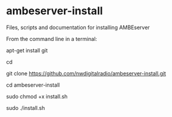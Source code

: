# ambeserver-install
Files, scripts and documentation for installing AMBEserver

From the command line in a terminal:

apt-get install git

cd

git clone https://github.com/nwdigitalradio/ambeserver-install.git

cd ambeserver-install

sudo chmod +x install.sh

sudo ./install.sh


